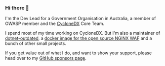 ### Hi there 👋

I'm the Dev Lead for a Government Organisation in Australia, a member of OWASP member and the [CycloneDX](https://cyclonedx.org/) Core Team.

I spend most of my time working on CycloneDX. But I'm also a maintainer of [dotnet-outdated](https://github.com/dotnet-outdated/dotnet-outdated), a [docker image for the open source NGINX WAF](https://github.com/coderpatros/docker-nginx-waf) and a bunch of other small projects.

If you get value out of what I do, and want to show your support, please head over to my [GitHub sponsors page](https://github.com/sponsors/coderpatros).

